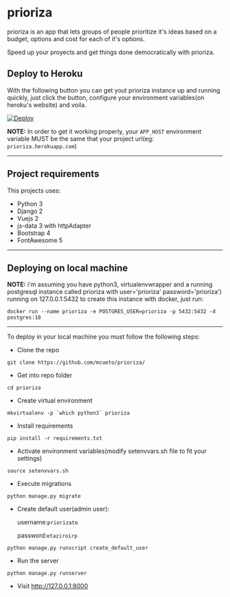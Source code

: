 # prioriza

prioriza is an app that lets groups of people prioritize it's ideas based on a budget, options and cost for each of it's options.

Speed up your proyects and get things done democratically with prioriza.


## Deploy to Heroku
With the following button you can get yout prioriza instance up and running quickly, just click the button, configure your environment variables(on heroku's website) and voila.

[![Deploy](https://www.herokucdn.com/deploy/button.png)](https://heroku.com/deploy?template=https://github.com/mcueto/prioriza/)

**NOTE:** In order to get it working properly, your `APP_HOST` environment variable MUST be the same that your project url(eg: `prioriza.herokuapp.com`)

---

## Project requirements
This projects uses:
- Python 3
- Django 2
- Vuejs 2
- js-data 3 with httpAdapter
- Bootstrap 4
- FontAwesome 5

---

## Deploying on local machine
**NOTE:** i'm assuming you have python3, virtualenvwrapper and a running postgresql instance called prioriza with user='prioriza' password='prioriza') running on 127.0.0.1:5432 to create this instance with docker, just run:
``` shell
docker run --name prioriza -e POSTGRES_USER=prioriza -p 5432:5432 -d postgres:10
```

---

To deploy in your local machine you must follow the following steps:
- Clone the repo
``` shell
git clone https://github.com/mcueto/prioriza/
```
- Get into repo folder
``` shell
cd prioriza
```
- Create virtual environment
``` shell
mkvirtualenv -p `which python3` prioriza
```
- Install requirements
``` shell
pip install -r requirements.txt
```
- Activate environment variables(modify setenvvars.sh file to fit your settings)
``` shell
source setenvvars.sh
```
- Execute migrations
``` shell
python manage.py migrate
```
- Create default user(admin user):

  username:`priorizate`

  password:`etaziroirp`
``` shell
python manage.py runscript create_default_user
```
- Run the server
``` shell
python manage.py runserver
```
- Visit http://127.0.0.1:8000
